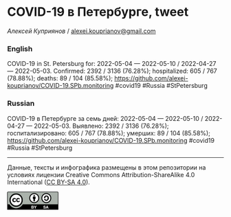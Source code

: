 COVID-19 в Петербурге, tweet
============================

*Алексей Куприянов* /
<a href="mailto:alexei.kouprianov@gmail.com" class="email">alexei.kouprianov@gmail.com</a>

### English

COVID-19 in St. Petersburg for: 2022-05-04 — 2022-05-10 / 2022-04-27 —
2022-05-03. Сonfirmed: 2392 / 3136 (76.28%); hospitalized: 605 / 767
(78.88%); deaths: 89 / 104 (85.58%);
<a href="https://github.com/alexei-kouprianov/COVID-19.SPb.monitoring" class="uri">https://github.com/alexei-kouprianov/COVID-19.SPb.monitoring</a>
\#covid19 \#Russia \#StPetersburg

### Russian

COVID-19 в Петербурге за семь дней: 2022-05-04 — 2022-05-10 / 2022-04-27
— 2022-05-03. Выявлено: 2392 / 3136 (76.28%); госпитализировано: 605 /
767 (78.88%); умерших: 89 / 104 (85.58%);
<a href="https://github.com/alexei-kouprianov/COVID-19.SPb.monitoring" class="uri">https://github.com/alexei-kouprianov/COVID-19.SPb.monitoring</a>
\#covid19 \#Russia \#StPetersburg

------------------------------------------------------------------------

Данные, тексты и инфографика размещены в этом репозитории на условиях
лицензии Creative Commons Attribution-ShareAlike 4.0 International ([CC
BY-SA 4.0](https://creativecommons.org/licenses/by-sa/4.0/)).

![](../misc/CC-BY-SA-icon.png "CC-BY-SA")
